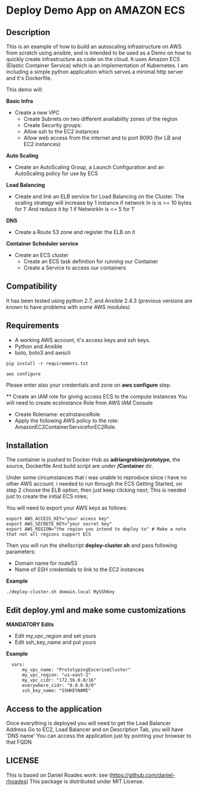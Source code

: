 Deploy Demo App on AMAZON ECS
=============================


Description
-----------

This is an example of how to build an autoscaling infrastructure on AWS from scratch using ansible, and is intended to be used as a
Demo on how to quickly create infrastructure as code on the cloud.
It uses Amazon ECS (Elastic Container Service) which is an implementation of Kubernetes.
I am including a simple python application which serves a minimal http server and it's Dockerfile.



This demo will:

**Basic Infra**
- Create a new VPC
  - Create Subnets on two different availability zones of the region
  - Create Security groups:
   - Allow ssh to the EC2 instances
   - Allow web access from the internet and to port 9090 (for LB and EC2 instances)


**Auto Scaling**
- Create an AutoScaling Group, a Launch Configuration and an AutoScaling policy for use by ECS

**Load Balancing**
- Create and link an ELB service for Load Balancing on the Cluster.
  The scaling strategy will increase by 1 instance if network In is  is >= 10 bytes for 1'
  And reduce it by 1 if NetworkIn is <= 5 for 1'

**DNS**
- Create a Route 53 zone and register the ELB on it

**Container Scheduler service**
- Create an ECS cluster
  - Create an ECS task definition for running our Container
  - Create a Service to access our containers



Compatibility
-----------

It has been tested using python 2.7, and Ansible 2.4.3 (previous versions are known to have problems with some AWS modules)

Requirements
------------
- A working AWS account, it's access keys and ssh keys.
- Python and Ansible
- boto, boto3 and awscli

```
pip install -r requirements.txt

aws configure
````

Please enter also your credentials and zone on **aws configure** step.

** Create an IAM role for giving access ECS to the compute instances
You will need to create ecsInstance Role from AWS IAM Console
* Create Rolename: ecsInstanceRole
* Apply the following AWS policy to the role: AmazonEC2ContainerServiceforEC2Role.


Installation
----------

The container is pushed to Docker Hub as **adriangrebin/prototype**, the source, Dockerfile
And build script are under **/Container** dir.

Under some circumstances that i was unable to reproduce since i have no other AWS account.
i needed to run through the ECS Getting Started, on step 2 choose the ELB option, then just keep clicking next;
This is needed just to create the initial ECS roles;

You will need to export your AWS keys as follows:

```
export AWS_ACCESS_KEY="your access key"
export AWS_SECRETE_KEY="your secret key"
export AWS_REGION="the region you intend to deploy to" # Make a note that not all regions support ECS
```

Then you will run the shellscript **deploy-cluster.sh** and pass following parameters:
- Domain name for route53
- Name of SSH credentials to link to the EC2 instances


**Example**
```
./deploy-cluster.sh domain.local MySShKey
```

**Edit deploy.yml and make some customizations**
-----
**MANDATORY Edits**
- Edit my_vpc_region and set yours
- Edit ssh_key_name and put yours

**Example**
```
  vars:
      my_vpc_name: "PrototypingExceriseCluster"
      my_vpc_region: "us-east-2"
      my_vpc_cidr: "172.56.0.0/16"
      everywhere_cidr: "0.0.0.0/0"
      ssh_key_name: "SSHKEYNAME"
```

Access to the application
------------------------

Once everything is deployed you will need to get the Load Balancer Address
Go to EC2, Load Balancer  and on Description Tab, you will have 'DNS name'
You can access the application just by pointing your browser to that FQDN


LICENSE
-------
This is based on Daniel Roades work: see (https://github.com/daniel-rhoades)
This package is distributed under MIT License.
